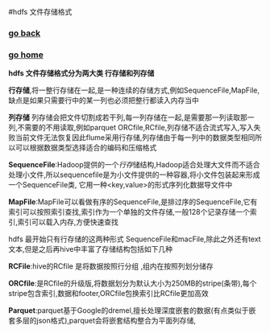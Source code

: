 #hdfs 文件存储格式
### [go back](/hdfs.md)      
### [go home](../README.md)     
**hdfs 文件存储格式分为两大类 行存储和列存储**    
  
**行存储**,将一整行存储在一起,是一种连续的存储方式,例如SequenceFile,MapFile,缺点是如果只需要行中的某一列也必须把整行都读入内存当中    
  
**列存储** 列存储会把文件切割成若干列,每一列存储在一起,是需要那一列读取那一列,不需要的不用读取,例如parquet ORCfile,RCfile,列存储不适合流式写入,写入失败当前文件无法恢复因此flume采用行存储,列存储由于每一列中的数据类型相同所以可以根据数据类型选择适合的编码和压缩格式    
  
**SequenceFile**:Hadoop提供的一个*行存*储结构,Hadoop适合处理大文件而不适合处理小文件,所以sequencefile是为小文件提供的一种容器,将小文件包装起来形成一个SequenceFile类, 它用一种<key,value>的形式序列化数据导文件中    
  
**MapFile**:MapFile可以看做有序的SequenceFile,是排过序的SequenceFile,它有索引可以按照索引查找,索引作为一个单独的文件存储,一般128个记录存储一个索引,索引可以载入内存,方便快速查找    
  
hdfs 最开始只有行存储的这两种形式 SequenceFile和macFile,除此之外还有text文本,但是之后再hive中丰富了存储结构包括如下几种    
  
**RCFile**:hive的RCfile 是将数据按照行分组 ,组内在按照列划分储存    
 
**ORCfile**:是RCfile的升级版,将数据划分为默认大小为250MB的stripe(条带),每个stripe包含索引,数据和footer,ORCfile包换索引比RCfile更加高效    
  
**Parquet**:parquet基于Google的dremel,擅长处理深度嵌套的数据(有点类似于嵌套多层的json格式),parquet会将嵌套结构整合为平面列存储,    


